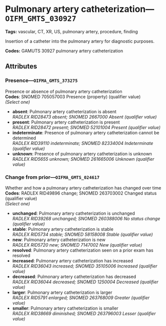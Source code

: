 # Pulmonary artery catheterization—`OIFM_GMTS_030927`

**Tags:** vascular, CT, XR, US, pulmonary artery, procedure, finding

Insertion of a catheter into the pulmonary artery for diagnostic purposes.

**Codes:** GAMUTS 30927 pulmonary artery catheterization

## Attributes

### Presence—`OIFMA_GMTS_373275`

Presence or absence of pulmonary artery catheterization  
**Codes**: SNOMED 705057003 Presence (property) (qualifier value)  
*(Select one)*

- **absent**: Pulmonary artery catheterization is absent  
_RADLEX RID28473 absent; SNOMED 2667000 Absent (qualifier value)_
- **present**: Pulmonary artery catheterization is present  
_RADLEX RID28472 present; SNOMED 52101004 Present (qualifier value)_
- **indeterminate**: Presence of pulmonary artery catheterization cannot be determined  
_RADLEX RID39110 indeterminate; SNOMED 82334004 Indeterminate (qualifier value)_
- **unknown**: Presence of pulmonary artery catheterization is unknown  
_RADLEX RID5655 unknown; SNOMED 261665006 Unknown (qualifier value)_

### Change from prior—`OIFMA_GMTS_024617`

Whether and how a pulmonary artery catheterization has changed over time  
**Codes**: RADLEX RID49896 change; SNOMED 263703002 Changed status (qualifier value)  
*(Select one)*

- **unchanged**: Pulmonary artery catheterization is unchanged  
_RADLEX RID39268 unchanged; SNOMED 260388006 No status change (qualifier value)_
- **stable**: Pulmonary artery catheterization is stable  
_RADLEX RID5734 stable; SNOMED 58158008 Stable (qualifier value)_
- **new**: Pulmonary artery catheterization is new  
_RADLEX RID5720 new; SNOMED 7147002 New (qualifier value)_
- **resolved**: Pulmonary artery catheterization seen on a prior exam has resolved  
- **increased**: Pulmonary artery catheterization has increased  
_RADLEX RID36043 increased; SNOMED 35105006 Increased (qualifier value)_
- **decreased**: Pulmonary artery catheterization has decreased  
_RADLEX RID36044 decreased; SNOMED 1250004 Decreased (qualifier value)_
- **larger**: Pulmonary artery catheterization is larger  
_RADLEX RID5791 enlarged; SNOMED 263768009 Greater (qualifier value)_
- **smaller**: Pulmonary artery catheterization is smaller  
_RADLEX RID38669 diminished; SNOMED 263796003 Lesser (qualifier value)_